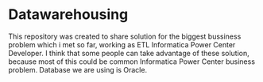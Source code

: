 # Datawarehousing
This repository was created to share solution for the biggest bussiness problem which i met so far, working as ETL Informatica Power Center Developer.
I think that some people can take advantage of these solution, because most of this could be common Informatica Power Center business problem.
Database we are using is Oracle.
